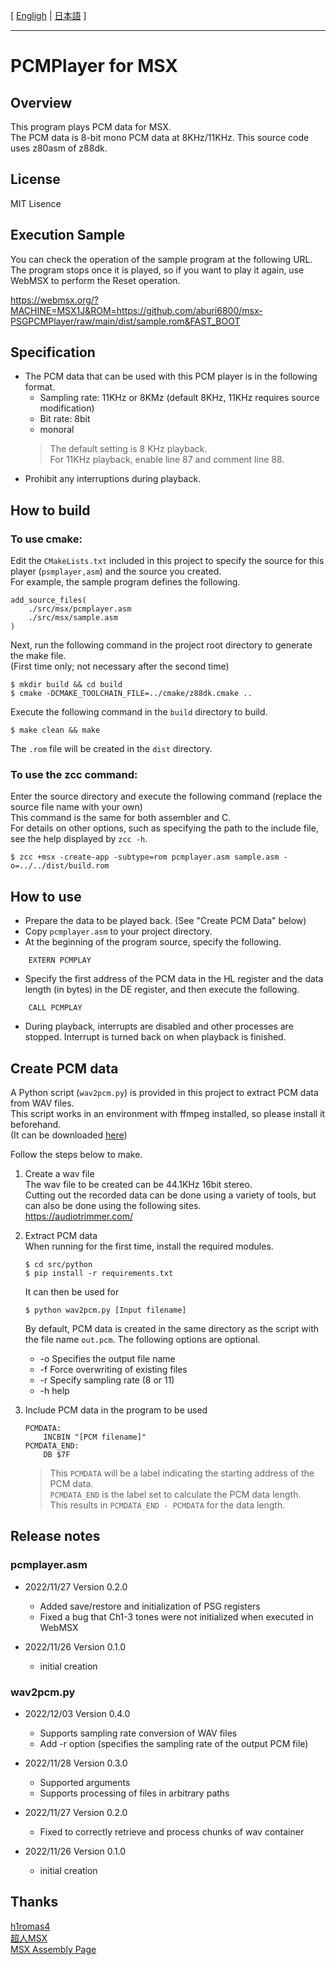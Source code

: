 [ [Engligh](README.md) | [日本語](README.ja.md) ]

---
# PCMPlayer for MSX

## Overview

This program plays PCM data for MSX.  
The PCM data is 8-bit mono PCM data at 8KHz/11KHz.
This source code uses z80asm of z88dk. 

## License

MIT Lisence

## Execution Sample

You can check the operation of the sample program at the following URL.  
The program stops once it is played, so if you want to play it again, use WebMSX to perform the Reset operation.

https://webmsx.org/?MACHINE=MSX1J&ROM=https://github.com/aburi6800/msx-PSGPCMPlayer/raw/main/dist/sample.rom&FAST_BOOT

## Specification

- The PCM data that can be used with this PCM player is in the following format.  
    - Sampling rate: 11KHz or 8KMz (default 8KHz, 11KHz requires source modification)
    - Bit rate: 8bit
    - monoral
    > The default setting is 8 KHz playback.  
    > For 11KHz playback, enable line 87 and comment line 88.
- Prohibit any interruptions during playback.

## How to build

### To use cmake:

Edit the `CMakeLists.txt` included in this project to specify the source for this player (`psmplayer,asm`) and the source you created.   
For example, the sample program defines the following.  
```
add_source_files(
    ./src/msx/pcmplayer.asm
    ./src/msx/sample.asm
)
```

Next, run the following command in the project root directory to generate the make file.   
(First time only; not necessary after the second time)  
```
$ mkdir build && cd build
$ cmake -DCMAKE_TOOLCHAIN_FILE=../cmake/z88dk.cmake ..
```

Execute the following command in the `build` directory to build.  
```
$ make clean && make
```

The `.rom` file will be created in the `dist` directory.  

### To use the zcc command:

Enter the source directory and execute the following command (replace the source file name with your own)  
This command is the same for both assembler and C.  
For details on other options, such as specifying the path to the include file, see the help displayed by `zcc -h`.  
```
$ zcc +msx -create-app -subtype=rom pcmplayer.asm sample.asm -o=../../dist/build.rom 
```

## How to use

- Prepare the data to be played back. (See "Create PCM Data" below)  
- Copy `pcmplayer.asm` to your project directory.  
- At the beginning of the program source, specify the following.  
```
    EXTERN PCMPLAY
```
- Specify the first address of the PCM data in the HL register and the data length (in bytes) in the DE register, and then execute the following.  
```
    CALL PCMPLAY
```
- During playback, interrupts are disabled and other processes are stopped. Interrupt is turned back on when playback is finished.  

## Create PCM data

A Python script (`wav2pcm.py`) is provided in this project to extract PCM data from WAV files.   
This script works in an environment with ffmpeg installed, so please install it beforehand.  
 (It can be downloaded [here](https://ffmpeg.org/))  

Follow the steps below to make.  

1. Create a wav file  
    The wav file to be created can be 44.1KHz 16bit stereo.  
    Cutting out the recorded data can be done using a variety of tools, but can also be done using the following sites.  
    https://audiotrimmer.com/

1. Extract PCM data  
    When running for the first time, install the required modules.
    ```
    $ cd src/python
    $ pip install -r requirements.txt
    ```
    It can then be used for  
    ```
    $ python wav2pcm.py [Input filename]
    ```
    By default, PCM data is created in the same directory as the script with the file name `out.pcm`.
    The following options are optional.  
    - -o Specifies the output file name
    - -f Force overwriting of existing files  
    - -r Specify sampling rate (8 or 11)  
    - -h help  

1. Include PCM data in the program to be used
    ```
    PCMDATA:
        INCBIN "[PCM filename]"
    PCMDATA_END:
        DB $7F
    ```
    > This `PCMDATA` will be a label indicating the starting address of the PCM data.  
    > `PCMDATA_END` is the label set to calculate the PCM data length.  
    > This results in `PCMDATA_END - PCMDATA` for the data length.  

## Release notes

### pcmplayer.asm

- 2022/11/27  Version 0.2.0
    - Added save/restore and initialization of PSG registers
    - Fixed a bug that Ch1-3 tones were not initialized when executed in WebMSX

- 2022/11/26  Version 0.1.0
    - initial creation

### wav2pcm.py

- 2022/12/03  Version 0.4.0
    - Supports sampling rate conversion of WAV files
    - Add -r option (specifies the sampling rate of the output PCM file)

- 2022/11/28  Version 0.3.0
    - Supported arguments
    - Supports processing of files in arbitrary paths

- 2022/11/27  Version 0.2.0
    - Fixed to correctly retrieve and process chunks of wav container

- 2022/11/26  Version 0.1.0
    - initial creation

## Thanks
[h1romas4](https://github.com/h1romas4)  
[超人MSX](http://hp.vector.co.jp/authors/VA054130/pcm1dm.html)  
[MSX Assembly Page](http://map.grauw.nl/articles/psg_sample.php)  
